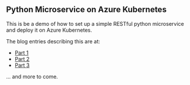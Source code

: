 ## Python Microservice on Azure Kubernetes

This is be a demo of how to set up a simple RESTful python 
microservice and deploy it on Azure Kubernetes.

The blog entries describing this are at:

- [Part 1](https://mikebridge.github.io/post/python-flask-kubernetes-1/)
- [Part 2](https://mikebridge.github.io/post/python-flask-kubernetes-2/)
- [Part 3](https://mikebridge.github.io/post/python-flask-kubernetes-3/)

... and more to come.
